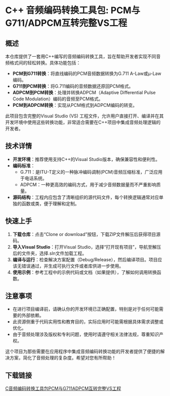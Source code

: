 # C++ 音频编码转换工具包: PCM与G711/ADPCM互转完整VS工程

## 概述

本仓库提供了一套用C++编写的音频编码转换工具，旨在帮助开发者实现不同音频格式间的轻松转换。具体功能包括：

- **PCM到G711转换**：将直线编码的PCM音频数据转换为G.711 A-Law或μ-Law编码。
- **G711到PCM转换**：将G.711编码的音频数据还原回PCM格式。
- **ADPCM到PCM转换**：处理并转换ADPCM（Adaptive Differential Pulse Code Modulation）编码的音频至PCM格式。
- **PCM到ADPCM转换**：实现从PCM格式到ADPCM编码的转变。

此项目包含完整的Visual Studio (VS) 工程文件，允许用户直接打开、编译并在其开发环境中使用这些转换功能，非常适合需要在C++项目中集成音频处理逻辑的开发者。

## 技术详情

- **开发环境**：推荐使用支持C++的Visual Studio版本，确保兼容性和便利性。
- **编码标准**：
  - G.711：是ITU-T定义的一种脉冲编码调制(PCM)音频压缩标准，广泛应用于电话系统。
  - ADPCM：一种更高效的编码方式，用于减少音频数据量而不严重影响质量。
- **源码结构**：工程内应包含了清晰组织的源代码文件，每个转换逻辑通常对应单独的函数或类，便于理解和定制。

## 快速上手

1. **下载仓库**：点击“Clone or download”按钮，下载ZIP文件解压后获得项目源码。
2. **导入Visual Studio**：打开Visual Studio，选择“打开现有项目”，导航至解压后的文件夹，选择.sln文件加载工程。
3. **编译与运行**：检查解决方案配置（Debug/Release），然后编译项目。项目应该无错误通过，并生成可执行文件或者库供进一步使用。
4. **使用示例**：参考工程中的示例代码或文档（如果提供），了解如何调用转换函数。

## 注意事项

- 在进行项目编译前，请确认你的开发环境已正确配置，特别是对于任何可能需要的外部依赖。
- 此资源侧重于代码实用性和教育目的，实际应用时可能需根据具体需求调整或优化。
- 由于音频处理涉及版权和专利问题，使用时请遵守相关法律法规，尊重知识产权。

这个项目为那些需要在应用程序中集成音频编码转换功能的开发者提供了便捷的解决方案，简化了音频处理的复杂度。希望对您有所帮助！

## 下载链接

[C音频编码转换工具包PCM与G711ADPCM互转完整VS工程](https://pan.quark.cn/s/7ad4599bc843)